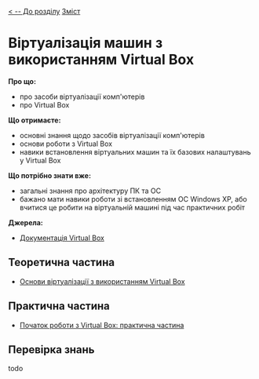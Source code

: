 [< -- До розділу](../README.md)         [Зміст](../../contents.md)

# Віртуалізація машин з використанням Virtual Box

**Про що:**

- про засоби віртуалізації комп'ютерів
- про Virtual Box

**Що отримаєте:**

- основні знання щодо засобів віртуалізації комп'ютерів
- основи роботи з Virtual Box
- навики встановлення віртуальних машин та їх базових налаштувань у Virtual Box

**Що потрібно знати вже:**

- загальні знання про архітектуру ПК та ОС
- бажано мати навики роботи зі встановленням ОС Windows XP, або вчитися це робити на віртуальній машині під час практичних робіт 

**Джерела:** 

- [Документація Virtual Box](https://www.virtualbox.org/manual)

## Теоретична частина

- [Основи віртуалізації з використанням Virtual Box](teor.md)

## Практична частина

- [Початок роботи з Virtual Box: практична частина](lab.md)

## Перевірка знань

todo